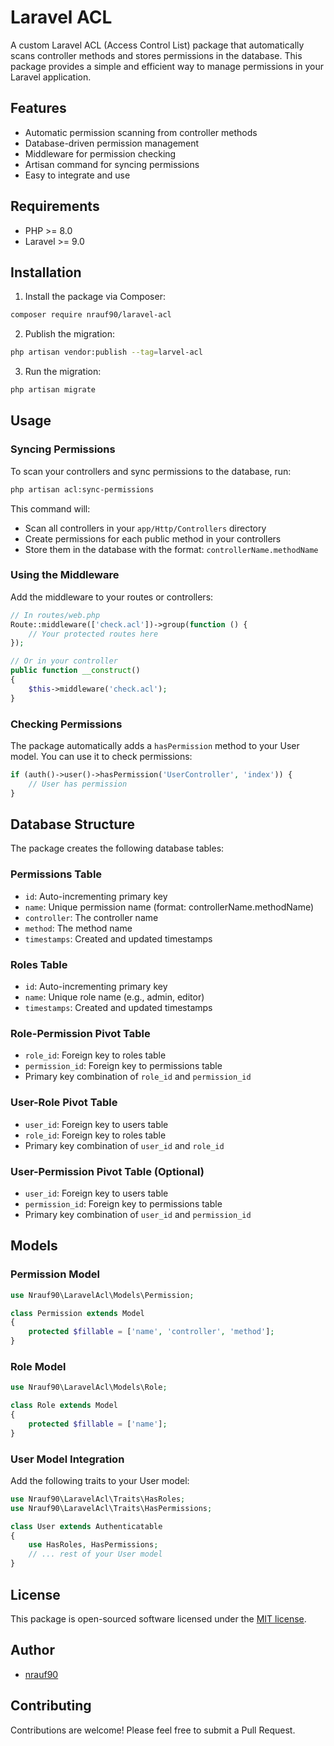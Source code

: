 # Laravel ACL

A custom Laravel ACL (Access Control List) package that automatically scans controller methods and stores permissions in the database. This package provides a simple and efficient way to manage permissions in your Laravel application.

## Features

- Automatic permission scanning from controller methods
- Database-driven permission management
- Middleware for permission checking
- Artisan command for syncing permissions
- Easy to integrate and use

## Requirements

- PHP >= 8.0
- Laravel >= 9.0

## Installation

1. Install the package via Composer:

```bash
composer require nrauf90/laravel-acl
```

2. Publish the migration:

```bash
php artisan vendor:publish --tag=larvel-acl
```

3. Run the migration:

```bash
php artisan migrate
```

## Usage

### Syncing Permissions

To scan your controllers and sync permissions to the database, run:

```bash
php artisan acl:sync-permissions
```

This command will:
- Scan all controllers in your `app/Http/Controllers` directory
- Create permissions for each public method in your controllers
- Store them in the database with the format: `controllerName.methodName`

### Using the Middleware

Add the middleware to your routes or controllers:

```php
// In routes/web.php
Route::middleware(['check.acl'])->group(function () {
    // Your protected routes here
});

// Or in your controller
public function __construct()
{
    $this->middleware('check.acl');
}
```

### Checking Permissions

The package automatically adds a `hasPermission` method to your User model. You can use it to check permissions:

```php
if (auth()->user()->hasPermission('UserController', 'index')) {
    // User has permission
}
```

## Database Structure

The package creates the following database tables:

### Permissions Table
- `id`: Auto-incrementing primary key
- `name`: Unique permission name (format: controllerName.methodName)
- `controller`: The controller name
- `method`: The method name
- `timestamps`: Created and updated timestamps

### Roles Table
- `id`: Auto-incrementing primary key
- `name`: Unique role name (e.g., admin, editor)
- `timestamps`: Created and updated timestamps

### Role-Permission Pivot Table
- `role_id`: Foreign key to roles table
- `permission_id`: Foreign key to permissions table
- Primary key combination of `role_id` and `permission_id`

### User-Role Pivot Table
- `user_id`: Foreign key to users table
- `role_id`: Foreign key to roles table
- Primary key combination of `user_id` and `role_id`

### User-Permission Pivot Table (Optional)
- `user_id`: Foreign key to users table
- `permission_id`: Foreign key to permissions table
- Primary key combination of `user_id` and `permission_id`

## Models

### Permission Model
```php
use Nrauf90\LaravelAcl\Models\Permission;

class Permission extends Model
{
    protected $fillable = ['name', 'controller', 'method'];
}
```

### Role Model
```php
use Nrauf90\LaravelAcl\Models\Role;

class Role extends Model
{
    protected $fillable = ['name'];
}
```

### User Model Integration
Add the following traits to your User model:

```php
use Nrauf90\LaravelAcl\Traits\HasRoles;
use Nrauf90\LaravelAcl\Traits\HasPermissions;

class User extends Authenticatable
{
    use HasRoles, HasPermissions;
    // ... rest of your User model
}
```

## License

This package is open-sourced software licensed under the [MIT license](https://opensource.org/licenses/MIT).

## Author

- [nrauf90](https://github.com/nrauf90)

## Contributing

Contributions are welcome! Please feel free to submit a Pull Request.
